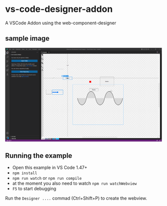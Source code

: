 # vs-code-designer-addon
A VSCode Addon using the web-component-designer

## sample image

![sample](sample.png)

## Running the example

- Open this example in VS Code 1.47+
- `npm install`
- `npm run watch` or `npm run compile`
- at the moment you also need to watch `npm run watchWebview`
- `F5` to start debugging

Run the `Designer ....` commad (Ctrl+Shift+P) to create the webview.


